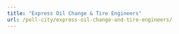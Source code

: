 ```yaml
---
title: "Express Oil Change & Tire Engineers"
url: /pell-city/express-oil-change-and-tire-engineers/
---
```

